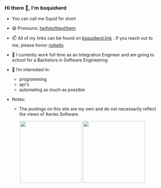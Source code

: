 ### Hi there 👋, I'm bsquidwrd
- You can call me Squid for short
- 😄 Pronouns: [he/him/they/them](https://en.pronouns.page/@bsquidwrd)
- 📫 All of my links can be found on [bsquidwrd.link](https://bsquidwrd.link) . If you reach out to me, please honor [nohello](https://nohello.net/) 
- 📖 I currently work full time as an Integration Engineer and am going to school for a Bachelors in Software Engineering
- 👀 I’m interested in:
  - programming
  - api's
  - automating as much as possible

- Notes:
  - The postings on this site are my own and do not necessarily reflect the views of Aeries Software.

<div align="center" style="display: inline_block">
  <img height="200em" src="https://github-readme-stats.vercel.app/api?username=bsquidwrd&show_icons=true&theme=nightowl">
  <img height="200em" src="https://github-readme-stats.vercel.app/api/top-langs/?username=bsquidwrd&layout=donut&theme=nightowl&hide=css,html,applescript">
</div>
